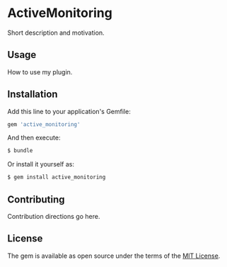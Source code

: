 # ActiveMonitoring
Short description and motivation.

## Usage
How to use my plugin.

## Installation
Add this line to your application's Gemfile:

```ruby
gem 'active_monitoring'
```

And then execute:
```bash
$ bundle
```

Or install it yourself as:
```bash
$ gem install active_monitoring
```

## Contributing
Contribution directions go here.

## License
The gem is available as open source under the terms of the [MIT License](https://opensource.org/licenses/MIT).

